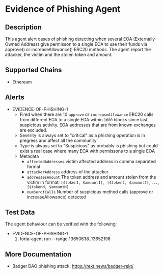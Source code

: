# Evidence of Phishing Agent

## Description

This agent alert cases of phishing detecting when several EOA (Externally Owned Address) give permisson to a single EOA to use their funds via approve() or increaseAllowance() ERC20 methods. The agent report the attacker, the victim and the stolen token and amount.


## Supported Chains

- Ethereum

## Alerts

- EVIDENCE-OF-PHISHING-1
  - Fired when there are 10 `approve` or `increaseAllowance` ERC20 calls from different EOA to a single EOA within `1600` blocks since last suspicious activity. EOA addresses that are from known exchanges are excluded.
  - Severity is always set to "critical" as a phishing operation is in pregress and affect all the community
  - Type is always set to "Suspicious" as probably is phishing but could exist a real case where many EOA with permissons to a single EOA
  - Metadata
    - `affectedAddresses` victim affected address in comma separated format 
    - `attackerAddress` address of the attacker
    - `addressesAmount` The token address and amount stolen from the victim in format: `[$token1, $amount1], [$token2, $amount2],...,[$tokenN, $amountN]`
    - `numberofCalls` Number of suspicious method calls (approve or increaseAllowance) detected

## Test Data

The agent behaviour can be verified with the following:
- EVIDENCE-OF-PHISHING-1
  1. forta-agent run --range 13650638..13652198

## More Documentation
  - Badger DAO phishing attack: https://rekt.news/badger-rekt/
  
